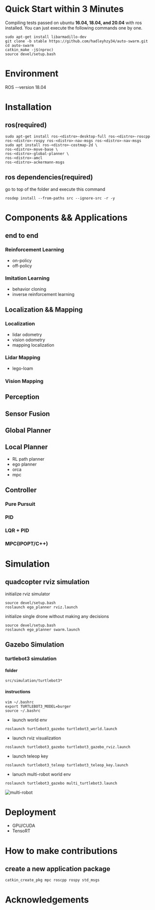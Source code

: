 # Quick Start within 3 Minutes 
Compiling tests passed on ubuntu **16.04, 18.04, and 20.04** with ros installed.
You can just execute the following commands one by one.
```
sudo apt-get install libarmadillo-dev
git clone -b stable https://github.com/hadleyhzy34/auto-swarm.git
cd auto-swarm
catkin_make -j$(nproc)
source devel/setup.bash
```

# Environment

ROS --version 18.04

# Installation
## ros(required)
```
sudo apt-get install ros-<distro>-desktop-full ros-<distro>-roscpp ros-<distro>-rospy ros-<distro>-nav-msgs ros-<distro>-nav-msgs
sudo apt install ros-<distro>-costmap-2d \
ros-<distro>-move-base \
ros-<distro>-global-planner \
ros-<distro>-amcl
ros-<distro>-ackermann-msgs
```

## ros dependencies(required)
go to top of the folder and execute this command

```
rosdep install --from-paths src --ignore-src -r -y
```

# Components && Applications

## end to end

### Reinforcement Learning

* on-policy
* off-policy

### Imitation Learning

* behavior cloning
* inverse reinforcement learning

## Localization && Mapping

### Localization
* lidar odometry
* vision odometry
* mapping localization

### Lidar Mapping
* lego-loam

### Vision Mapping

## Perception

## Sensor Fusion

## Global Planner

## Local Planner

* RL path planner
* ego planner
* orca
* mpc

## Controller

### Pure Pursuit
### PID
### LQR + PID
### MPC(IPOPT/C++)


# Simulation

## quadcopter rviz simulation

initialize rviz simulator
```
source devel/setup.bash
roslaunch ego_planner rviz.launch
```

initialize single drone without making any decisions
```
source devel/setup.bash
roslaunch ego_planner swarm.launch
```

## Gazebo Simulation
### turtlebot3 simulation
#### folder

```
src/simulation/turtlebot3*
```

#### instructions

```
vim ~/.bashrc
export TURTLEBOT3_MODEL=burger
source ~/.bashrc
```

* launch world env
```
roslaunch turtlebot3_gazebo turtlebot3_world.launch
```

* launch rviz visualization
```
roslaunch turtlebot3_gazebo turtlebot3_gazebo_rviz.launch
```

* launch teleop key
```
roslaunch turtlebot3_teleop turtlebot3_teleop_key.launch
```

* lanuch multi-robot world env
```
roslaunch turtlebot3_gazebo multi_turtlebot3.launch
```

![multi-robot](https://github.com/hadleyhzy34/auto-swarm/blob/main/src/simulation/turtlebot3/screen_shot.png)

# Deployment

* GPU/CUDA
* TensoRT

# How to make contributions

## create a new application package

```
catkin_create_pkg mpc roscpp rospy std_msgs
```

# Acknowledgements
